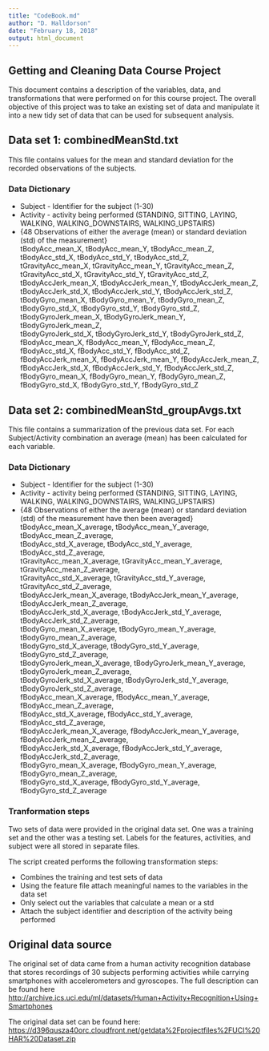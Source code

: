 ```yaml
---
title: "CodeBook.md"
author: "D. Halldorson"
date: "February 18, 2018"
output: html_document
---
```


## Getting and Cleaning Data Course Project

This document contains a description of the variables, data, and transformations that were 
performed on for this course project. The overall objective of this project was to take
an existing set of data and manipulate it into a new tidy set of data that can be used
for subsequent analysis.


## Data set 1: combinedMeanStd.txt

This file contains values for the mean and standard deviation for the recorded observations
of the subjects. 

### Data Dictionary 
* Subject - Identifier for the subject (1-30)
* Activity - activity being performed (STANDING, SITTING, LAYING, WALKING, WALKING_DOWNSTAIRS, WALKING_UPSTAIRS)
* {48 Observations of either the average (mean) or standard deviation (std) of the measurement}  
tBodyAcc_mean_X, tBodyAcc_mean_Y, tBodyAcc_mean_Z,  
tBodyAcc_std_X, tBodyAcc_std_Y, tBodyAcc_std_Z,  
tGravityAcc_mean_X, tGravityAcc_mean_Y, tGravityAcc_mean_Z,  
tGravityAcc_std_X, tGravityAcc_std_Y, tGravityAcc_std_Z,  
tBodyAccJerk_mean_X, tBodyAccJerk_mean_Y, tBodyAccJerk_mean_Z,  
tBodyAccJerk_std_X, tBodyAccJerk_std_Y, tBodyAccJerk_std_Z,  
tBodyGyro_mean_X, tBodyGyro_mean_Y, tBodyGyro_mean_Z,  
tBodyGyro_std_X, tBodyGyro_std_Y, tBodyGyro_std_Z,  
tBodyGyroJerk_mean_X, tBodyGyroJerk_mean_Y, tBodyGyroJerk_mean_Z,  
tBodyGyroJerk_std_X, tBodyGyroJerk_std_Y, tBodyGyroJerk_std_Z,  
fBodyAcc_mean_X, fBodyAcc_mean_Y, fBodyAcc_mean_Z,  
fBodyAcc_std_X, fBodyAcc_std_Y, fBodyAcc_std_Z,  
fBodyAccJerk_mean_X, fBodyAccJerk_mean_Y, fBodyAccJerk_mean_Z,  
fBodyAccJerk_std_X, fBodyAccJerk_std_Y, fBodyAccJerk_std_Z,  
fBodyGyro_mean_X, fBodyGyro_mean_Y, fBodyGyro_mean_Z,  
fBodyGyro_std_X, fBodyGyro_std_Y, fBodyGyro_std_Z  

## Data set 2: combinedMeanStd_groupAvgs.txt

This file contains a summarization of the previous data set. For each Subject/Activity combination
an average (mean) has been calculated for each variable.  

### Data Dictionary 
 * Subject - Identifier for the subject (1-30)
 * Activity - activity being performed (STANDING, SITTING, LAYING, WALKING, WALKING_DOWNSTAIRS, WALKING_UPSTAIRS)
 * {48 Observations of either the average (mean) or standard deviation (std) of the measurement have then been averaged}  
tBodyAcc_mean_X_average, tBodyAcc_mean_Y_average, tBodyAcc_mean_Z_average,  
tBodyAcc_std_X_average, tBodyAcc_std_Y_average, tBodyAcc_std_Z_average,  
tGravityAcc_mean_X_average, tGravityAcc_mean_Y_average, tGravityAcc_mean_Z_average,  
tGravityAcc_std_X_average, tGravityAcc_std_Y_average, tGravityAcc_std_Z_average,  
tBodyAccJerk_mean_X_average, tBodyAccJerk_mean_Y_average, tBodyAccJerk_mean_Z_average,  
tBodyAccJerk_std_X_average, tBodyAccJerk_std_Y_average, tBodyAccJerk_std_Z_average,   
tBodyGyro_mean_X_average, tBodyGyro_mean_Y_average, tBodyGyro_mean_Z_average,   
tBodyGyro_std_X_average, tBodyGyro_std_Y_average, tBodyGyro_std_Z_average,   
tBodyGyroJerk_mean_X_average, tBodyGyroJerk_mean_Y_average, tBodyGyroJerk_mean_Z_average,  
tBodyGyroJerk_std_X_average, tBodyGyroJerk_std_Y_average, tBodyGyroJerk_std_Z_average,   
fBodyAcc_mean_X_average, fBodyAcc_mean_Y_average, fBodyAcc_mean_Z_average,   
fBodyAcc_std_X_average, fBodyAcc_std_Y_average, fBodyAcc_std_Z_average,   
fBodyAccJerk_mean_X_average, fBodyAccJerk_mean_Y_average, fBodyAccJerk_mean_Z_average,  
fBodyAccJerk_std_X_average, fBodyAccJerk_std_Y_average, fBodyAccJerk_std_Z_average,   
fBodyGyro_mean_X_average, fBodyGyro_mean_Y_average, fBodyGyro_mean_Z_average,   
fBodyGyro_std_X_average, fBodyGyro_std_Y_average, fBodyGyro_std_Z_average


### Tranformation steps
Two sets of data were provided in the original data set. One was a training set and the other was a testing set. Labels for the features, activities, and subject were all stored in separate files. 

The script created performs the following transformation steps:   
 * Combines the training and test sets of data  
 * Using the feature file attach meaningful names to the variables in the data set  
 * Only select out the variables that calculate a mean or a std  
 * Attach the subject identifier and description of the activity being performed

## Original data source

The original set of data came from a human activity recognition database that stores 
recordings of 30 subjects performing activities while carrying smartphones with accelerometers 
and gyroscopes. The full description can be found here <http://archive.ics.uci.edu/ml/datasets/Human+Activity+Recognition+Using+Smartphones>

The original data set can be found here:
<https://d396qusza40orc.cloudfront.net/getdata%2Fprojectfiles%2FUCI%20HAR%20Dataset.zip>

